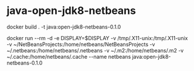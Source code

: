# java-open-jdk8-netbeans

 docker build . -t java:open-jdk8-netbeans-0.1.0

 docker run --rm  -d -e DISPLAY=$DISPLAY  -v /tmp/.X11-unix:/tmp/.X11-unix -v ~/NetBeansProjects:/home/netbeans/NetBeansProjects -v ~/.netbeans:/home/netbeans/.netbeans -v ~/.m2:/home/netbeans/.m2 -v ~/.cache:/home/netbeans/.cache  --name netbeans java:open-jdk8-netbeans-0.1.0
